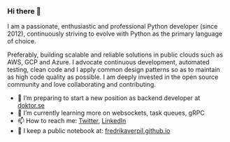 ### Hi there 👋

I am a passionate, enthusiastic and professional Python developer (since 2012), continuously striving to evolve with Python as the primary language of choice. 

Preferably, building scalable and reliable solutions in public clouds such as AWS, GCP and Azure. I advocate continuous development, automated testing, clean code and I apply common design patterns so as to maintain as high code quality as possible. I am deeply invested in the open source community and love collaborating and contributing.

- 🔭 I’m preparing to start a new position as backend developer at [doktor.se](https://doktor.se)
- 🌱 I’m currently learning more on websockets, task queues, gRPC
- 📫 How to reach me: [Twitter](https://twitter.com/fredrikaverpil), [LinkedIn](https://www.linkedin.com/in/fredrik/)
- 🔖 I keep a public notebook at: [fredrikaverpil.github.io](https://fredrikaverpil.github.io)

<!--
- 🔭 I’m currently working on ...
- 🌱 I’m currently learning ...
- 👯 I’m looking to collaborate on ...
- 🤔 I’m looking for help with ...
- 💬 Ask me about ...
- 📫 How to reach me: ...
- 😄 Pronouns: ...
- ⚡ Fun fact: ...
-->
